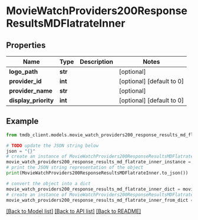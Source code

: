 # MovieWatchProviders200ResponseResultsMDFlatrateInner


## Properties

Name | Type | Description | Notes
------------ | ------------- | ------------- | -------------
**logo_path** | **str** |  | [optional] 
**provider_id** | **int** |  | [optional] [default to 0]
**provider_name** | **str** |  | [optional] 
**display_priority** | **int** |  | [optional] [default to 0]

## Example

```python
from tmdb_client.models.movie_watch_providers200_response_results_md_flatrate_inner import MovieWatchProviders200ResponseResultsMDFlatrateInner

# TODO update the JSON string below
json = "{}"
# create an instance of MovieWatchProviders200ResponseResultsMDFlatrateInner from a JSON string
movie_watch_providers200_response_results_md_flatrate_inner_instance = MovieWatchProviders200ResponseResultsMDFlatrateInner.from_json(json)
# print the JSON string representation of the object
print(MovieWatchProviders200ResponseResultsMDFlatrateInner.to_json())

# convert the object into a dict
movie_watch_providers200_response_results_md_flatrate_inner_dict = movie_watch_providers200_response_results_md_flatrate_inner_instance.to_dict()
# create an instance of MovieWatchProviders200ResponseResultsMDFlatrateInner from a dict
movie_watch_providers200_response_results_md_flatrate_inner_from_dict = MovieWatchProviders200ResponseResultsMDFlatrateInner.from_dict(movie_watch_providers200_response_results_md_flatrate_inner_dict)
```
[[Back to Model list]](../README.md#documentation-for-models) [[Back to API list]](../README.md#documentation-for-api-endpoints) [[Back to README]](../README.md)


